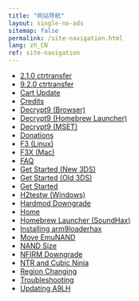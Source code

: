 ```yaml
---
title: "网站导航"
layout: single-no-ads
sitemap: false
permalink: /site-navigation.html
lang: zh_CN
ref: site-navigation
---
```


+ [2.1.0 ctrtransfer](2.1.0-ctrtransfer)
+ [9.2.0 ctrtransfer](9.2.0-ctrtransfer)
+ [Cart Update](cart-update)
+ [Credits](credits)
+ [Decrypt9 (Browser)](decrypt9-(browser))
+ [Decrypt9 (Homebrew Launcher)](decrypt9-(homebrew-launcher))
+ [Decrypt9 (MSET)](decrypt9-(mset))
+ [Donations](donations)
+ [F3 (Linux)](f3-(linux))
+ [F3X (Mac)](f3x-(mac))
+ [FAQ](faq)
+ [Get Started (New 3DS)](get-started-(new-3ds))
+ [Get Started (Old 3DS)](get-started-(old-3ds))
+ [Get Started](get-started)
+ [H2testw (Windows)](h2testw-(windows))
+ [Hardmod Downgrade](hardmod-downgrade)
+ [Home](/)
+ [Homebrew Launcher (SoundHax)](homebrew-launcher-(soundhax))
+ [Installing arm9loaderhax](installing-arm9loaderhax)
+ [Move EmuNAND](move-emunand)
+ [NAND Size](nand-size)
+ [NFIRM Downgrade](nfirm-downgrade)
+ [NTR and Cubic Ninja](ntr-and-cubic-ninja)
+ [Region Changing](region-changing)
+ [Troubleshooting](troubleshooting)
+ [Updating A9LH](updating-a9lh)
